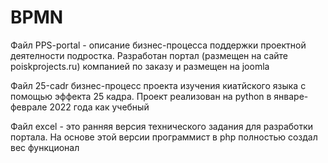 # BPMN
Файл PPS-portal - описание бизнес-процесса поддержки проектной деятелности подростка. 
Разработан портал (размещен на сайте poiskprojects.ru) компанией по заказу и размещен на joomla

Файл 25-cadr бизнес-процесс проекта изучения киатйского языка с помощью эффекта 25 кадра. Проект реализован на python в январе-феврале 2022 года как учебный

Файл excel - это ранняя версия технического задания для разработки портала. На основе этой версии программист в php полностью создал вес функционал
